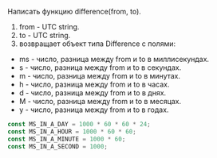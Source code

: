Написать функцию difference(from, to).

1. from - UTC string.
2. to - UTC string.
3. возвращает объект типа Difference с полями:

* ms - число, разница между from и to в миллисекундах.
* s - число, разница между from и to в секундах.
* m - число, разница между from и to в минутах.
* h - число, разница между from и to в часах.
* d - число, разница между from и to в днях.
* M - число, разница между from и to в месяцах.
* y - число, разница между from и to в годах.

```javascript
const MS_IN_A_DAY = 1000 * 60 * 60 * 24;
const MS_IN_A_HOUR = 1000 * 60 * 60;
const MS_IN_A_MINUTE = 1000 * 60;
const MS_IN_A_SECOND = 1000;
```
